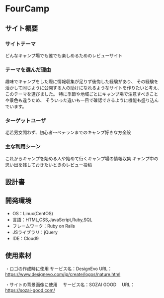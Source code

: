 # FourCamp

## サイト概要
### サイトテーマ
どんなキャンプ場でも誰でも楽しめるためのレビューサイト

### テーマを選んだ理由
趣味でキャンプをした際に情報収集が足りず後悔した経験があり、
その経験を活かして同じように公開する人の助けになれるようなサイトを作りたいと考え、
このテーマを選びました。
特に季節や地域ごとにキャンプ場で注意すべきことや景色も違うため、
そういった違いも一目で確認できるように機能も盛り込んでいます。

### ターゲットユーザ
老若男女問わず、初心者～ベテランまでのキャンプ好きな方全般

### 主な利用シーン
これからキャンプを始める人や始めて行くキャンプ場の情報収集
キャンプ中の思い出を残しておきたいときのレビュー投稿

## 設計書


## 開発環境
- OS：Linux(CentOS)
- 言語：HTML,CSS,JavaScript,Ruby,SQL
- フレームワーク：Ruby on Rails
- JSライブラリ：jQuery
- IDE：Cloud9

## 使用素材
・ロゴの作成時に使用
  サービス名：DesignEvo
  URL：https://www.designevo.com/jp/create/logos/nature.html

・サイトの背景画像に使用
　サービス名：SOZAI GOOD
　URL：https://sozai-good.com/